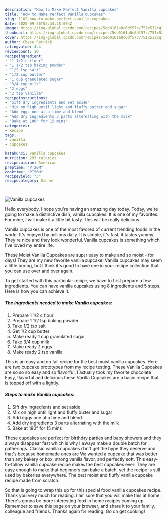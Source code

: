 ```yaml
---
description: "How to Make Perfect Vanilla cupcakes"
title: "How to Make Perfect Vanilla cupcakes"
slug: 1102-how-to-make-perfect-vanilla-cupcakes
date: 2020-09-26T03:34:28.004Z
image: https://img-global.cpcdn.com/recipes/5eb0161a0c6df57c/751x532cq70/vanilla-cupcakes-recipe-main-photo.jpg
thumbnail: https://img-global.cpcdn.com/recipes/5eb0161a0c6df57c/751x532cq70/vanilla-cupcakes-recipe-main-photo.jpg
cover: https://img-global.cpcdn.com/recipes/5eb0161a0c6df57c/751x532cq70/vanilla-cupcakes-recipe-main-photo.jpg
author: Chase Patrick
ratingvalue: 4.4
reviewcount: 10
recipeingredient:
- "1 1/2 c flour"
- "1 1/2 tsp baking powder"
- "1/2 tsp salt"
- "1/2 cup butter"
- "1 cup granulated sugar"
- "3/4 cup milk"
- "2 eggs"
- "2 tsp vanilla"
recipeinstructions:
- "Sift dry ingredients and set aside"
- "Mix on high until light and fluffy butter and sugar"
- "Add eggs one at a time and blend"
- "Add dry ingredients 3 parts alternating with the milk"
- "Bake at 180° for 15 mins"
categories:
- Recipe
tags:
- vanilla
- cupcakes

katakunci: vanilla cupcakes 
nutrition: 293 calories
recipecuisine: American
preptime: "PT20M"
cooktime: "PT56M"
recipeyield: "3"
recipecategory: Dinner

---
```



![Vanilla cupcakes](https://img-global.cpcdn.com/recipes/5eb0161a0c6df57c/751x532cq70/vanilla-cupcakes-recipe-main-photo.jpg)

Hello everybody, I hope you're having an amazing day today. Today, we're going to make a distinctive dish, vanilla cupcakes. It is one of my favorites. For mine, I will make it a little bit tasty. This will be really delicious.

Vanilla cupcakes is one of the most favored of current trending foods in the world. It's enjoyed by millions daily. It is simple, it's fast, it tastes yummy. They're nice and they look wonderful. Vanilla cupcakes is something which I've loved my entire life.

These Moist Vanilla Cupcakes are super easy to make and so moist - for days! They are my new favorite vanilla cupcake! Vanilla cupcakes may seem a little boring, but I think it&#39;s good to have one in your recipe collection that you can use over and over again.


To get started with this particular recipe, we have to first prepare a few ingredients. You can have vanilla cupcakes using 8 ingredients and 5 steps. Here is how you can achieve it.

<!--inarticleads1-->

##### The ingredients needed to make Vanilla cupcakes:

1. Prepare 1 1/2 c flour
1. Prepare 1 1/2 tsp baking powder
1. Take 1/2 tsp salt
1. Get 1/2 cup butter
1. Make ready 1 cup granulated sugar
1. Take 3/4 cup milk
1. Make ready 2 eggs
1. Make ready 2 tsp vanilla


This is an easy and no fail recipe for the best moist vanilla cupcakes. Here are two cupcake prototypes from my recipe testing. These Vanilla Cupcakes are so so so easy and so flavorful. I actually took my favorite chocolate Easy, flavorful and delicious these Vanilla Cupcakes are a basic recipe that is topped off with a lightly. 

<!--inarticleads2-->

##### Steps to make Vanilla cupcakes:

1. Sift dry ingredients and set aside
1. Mix on high until light and fluffy butter and sugar
1. Add eggs one at a time and blend
1. Add dry ingredients 3 parts alternating with the milk
1. Bake at 180° for 15 mins


These cupcakes are perfect for birthday parties and baby showers and they always disappear fast which is why I always make a double batch for gatherings. Classic vanilla cupcakes don&#39;t get the hype they deserve and that&#39;s because homemade ones are We wanted a cupcake that was better than any bakery or box, strong vanilla flavor, and perfectly soft. This easy-to-follow vanilla cupcake recipe makes the best cupcakes ever! They are easy enough to make that beginners can bake a batch, yet the recipe is still used by bakeries everywhere. The best moist and fluffy vanilla cupcake recipe made from scratch. 

So that is going to wrap this up for this special food vanilla cupcakes recipe. Thank you very much for reading. I am sure that you will make this at home. There's gonna be more interesting food in home recipes coming up. Remember to save this page on your browser, and share it to your family, colleague and friends. Thanks again for reading. Go on get cooking!
